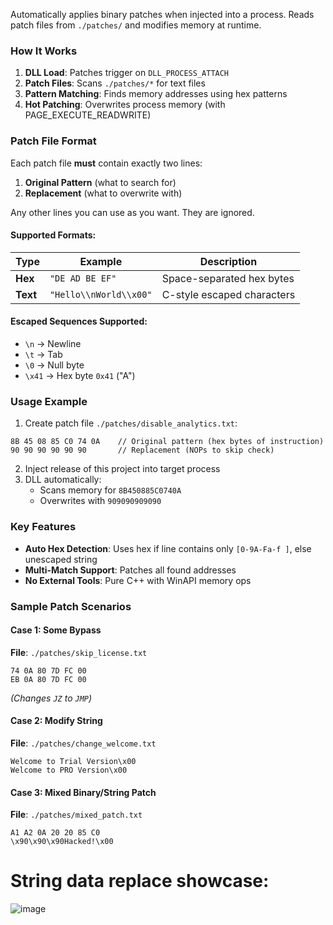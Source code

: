 Automatically applies binary patches when injected into a process. Reads patch files from `./patches/` and modifies memory at runtime.

### How It Works
1. **DLL Load**: Patches trigger on `DLL_PROCESS_ATTACH`
2. **Patch Files**: Scans `./patches/*` for text files
3. **Pattern Matching**: Finds memory addresses using hex patterns
4. **Hot Patching**: Overwrites process memory (with PAGE_EXECUTE_READWRITE)

### Patch File Format  
Each patch file **must** contain exactly two lines:  
1. **Original Pattern** (what to search for)  
2. **Replacement** (what to overwrite with)

Any other lines you can use as you want. They are ignored.

#### Supported Formats:  
| Type        | Example                     | Description                  |  
|-------------|-----------------------------|------------------------------|  
| **Hex**     | `"DE AD BE EF"`             | Space-separated hex bytes    |  
| **Text**    | `"Hello\\nWorld\\x00"`      | C-style escaped characters   |  

#### Escaped Sequences Supported:  
- `\n` -> Newline
- `\t` -> Tab
- `\0` -> Null byte
- `\x41` -> Hex byte `0x41` ("A")

### Usage Example  
1. Create patch file `./patches/disable_analytics.txt`:  
```text
8B 45 08 85 C0 74 0A    // Original pattern (hex bytes of instruction)
90 90 90 90 90 90       // Replacement (NOPs to skip check)  
```

2. Inject release of this project into target process
3. DLL automatically:
   - Scans memory for `8B450885C0740A`
   - Overwrites with `909090909090`

### Key Features
- **Auto Hex Detection**: Uses hex if line contains only `[0-9A-Fa-f ]`, else unescaped string
- **Multi-Match Support**: Patches all found addresses
- **No External Tools**: Pure C++ with WinAPI memory ops

### Sample Patch Scenarios
#### Case 1: Some Bypass
**File**: `./patches/skip_license.txt`
```text
74 0A 80 7D FC 00
EB 0A 80 7D FC 00
```
*(Changes `JZ` to `JMP`)*

#### Case 2: Modify String
**File**: `./patches/change_welcome.txt`
```text
Welcome to Trial Version\x00
Welcome to PRO Version\x00
```

#### Case 3: Mixed Binary/String Patch
**File**: `./patches/mixed_patch.txt`
```text
A1 A2 0A 20 20 85 C0
\x90\x90\x90Hacked!\x00
```


# String data replace showcase:
![image](https://github.com/user-attachments/assets/b1310321-f89b-4d6e-8cf8-bcc34fcdb277)
